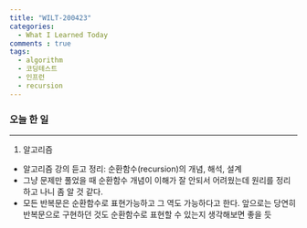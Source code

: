 ```yaml
---
title: "WILT-200423"
categories:
  - What I Learned Today
comments : true
tags:
  - algorithm
  - 코딩테스트
  - 인프런
  - recursion
---
```


### 오늘 한 일
----
1.  알고리즘
  - 알고리즘 강의 듣고 정리: 순환함수(recursion)의 개념, 해석, 설계
  - 그냥 문제만 풀었을 때 순환함수 개념이 이해가 잘 안되서 어려웠는데 원리를 정리하고 나니 좀 알 것 같다.
  - 모든 반복문은 순환함수로 표현가능하고 그 역도 가능하다고 한다. 앞으로는 당연히 반복문으로 구현하던 것도 순환함수로 표현할 수 있는지 생각해보면 좋을 듯
    

    



